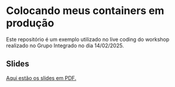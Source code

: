 # Colocando meus containers em produção

Este repositório é um exemplo utilizado no live coding do workshop realizado no Grupo Integrado no dia 14/02/2025.

## Slides

[Aqui estão os slides em PDF.](./slides.pdf)
